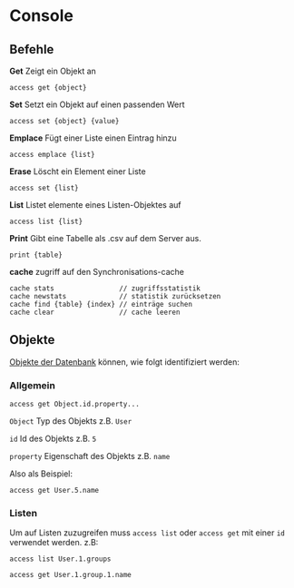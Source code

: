 # Console

## Befehle

**Get** Zeigt ein Objekt an
```
access get {object}
```

**Set** Setzt ein Objekt auf einen passenden Wert
```
access set {object} {value}
```

**Emplace** Fügt einer Liste einen Eintrag hinzu
```
access emplace {list}
```

**Erase** Löscht ein Element einer Liste
```
access set {list}
```

**List** Listet elemente eines Listen-Objektes auf
```
access list {list}
```
**Print** Gibt eine Tabelle als .csv auf dem Server aus.
```
print {table}
```

**cache** zugriff auf den Synchronisations-cache
```
cache stats                // zugriffsstatistik
cache newstats             // statistik zurücksetzen
cache find {table} {index} // einträge suchen
cache clear                // cache leeren
```

## Objekte

[Objekte der Datenbank](./database.md) können, wie folgt identifiziert werden:

### Allgemein

```
access get Object.id.property...
```

`Object` Typ des Objekts z.B. `User`

`id` Id des Objekts z.B. `5`

`property` Eigenschaft des Objekts z.B. `name`

Also als Beispiel:

```
access get User.5.name
```

### Listen

Um auf Listen zuzugreifen muss `access list` oder `access get` mit einer `id` verwendet werden. z.B:

```
access list User.1.groups
```` 

```
access get User.1.group.1.name
```` 




